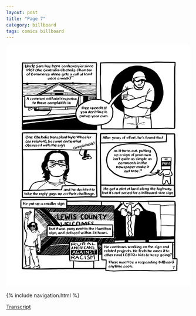 ```yaml
---
layout: post
title: "Page 7"
category: billboard
tags: comics billboard
---
```


![Cover](/assets/billboardzine/7.png)

{% include navigation.html %}

[Transcript](/billboard/2021/10/13/billboardtranscript)